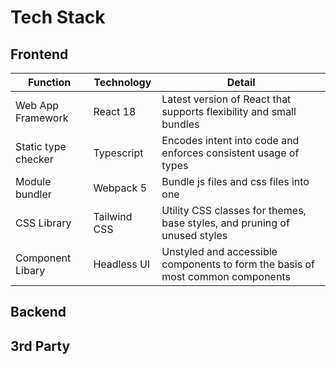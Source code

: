 # Tech Stack

## Frontend

| Function            | Technology   | Detail                                                                         |
| ------------------- | ------------ | ------------------------------------------------------------------------------ |
| Web App Framework   | React 18     | Latest version of React that supports flexibility and small bundles            |
| Static type checker | Typescript   | Encodes intent into code and enforces consistent usage of types                |
| Module bundler      | Webpack 5    | Bundle js files and css files into one                                         |
| CSS Library         | Tailwind CSS | Utility CSS classes for themes, base styles, and pruning of unused styles      |
| Component Libary    | Headless UI  | Unstyled and accessible components to form the basis of most common components |

## Backend

## 3rd Party